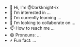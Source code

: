 - 👋 Hi, I’m @Darkknight-ix
- 👀 I’m interested in ...
- 🌱 I’m currently learning ...
- 💞️ I’m looking to collaborate on ...
- 📫 How to reach me ...
- 😄 Pronouns: ...
- ⚡ Fun fact: ...

<!---
Darkknight-ix/Darkknight-ix is a ✨ special ✨ repository because its `README.md` (this file) appears on your GitHub profile.
You can click the Preview link to take a look at your changes.
--->
